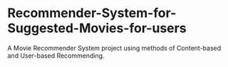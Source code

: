 # Recommender-System-for-Suggested-Movies-for-users
A Movie Recommender System project using methods of Content-based and User-based Recommending.
